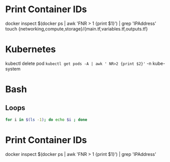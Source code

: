 
# Print Container IDs
docker inspect $(docker ps | awk 'FNR > 1 {print $1}') | grep 'IPAddress'
touch {networking,compute,storage}/{main.tf,variables.tf,outputs.tf}

# Kubernetes
kubectl delete pod `kubectl get pods -A | awk ' NR>2 {print $2}'` -n kube-system

# Bash
## Loops
```bash
for i in $(ls -1); do echo $i ; done
```
# Print Container IDs
docker inspect $(docker ps | awk 'FNR > 1 {print $1}') | grep 'IPAddress'
